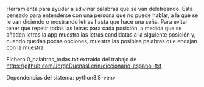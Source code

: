 Herramienta para ayudar a adivinar palabras que se van deletreando. Esta pensado para entenderse con una persona que no puede hablar, a la que se le van diciendo o mostrando letras hasta que hace una seña. Para evitar tener que repetir todas las letras para cada posición, a medida que se añaden letras la app muestra las letras candidatas a la siguiente posición y, cuando quedan pocas opciones, muestra las posibles palabras que encajan con la muestra.

Fichero 0_palabras_todas.txt extraido del trabajo de https://github.com/JorgeDuenasLerin/diccionario-espanol-txt

Dependencias del sistema:
python3.8-venv